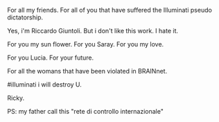 For all my friends. For all of you that have suffered the Illuminati pseudo dictatorship.

Yes, i'm Riccardo Giuntoli. But i don't like this work. I hate it.

For you my sun flower. For you Saray. For you my love.

For you Lucia. For your future.

For all the womans that have been violated in BRAINnet.

#illuminati i will destroy U.

Ricky.

PS: my father call this "rete di controllo internazionale"
